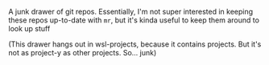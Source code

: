 A junk drawer of git repos. Essentially, I'm not super interested in keeping these repos up-to-date with `mr`, but it's kinda useful to keep them around to look up stuff

(This drawer hangs out in wsl-projects, because it contains projects. But it's not as project-y as other projects. So... junk)
